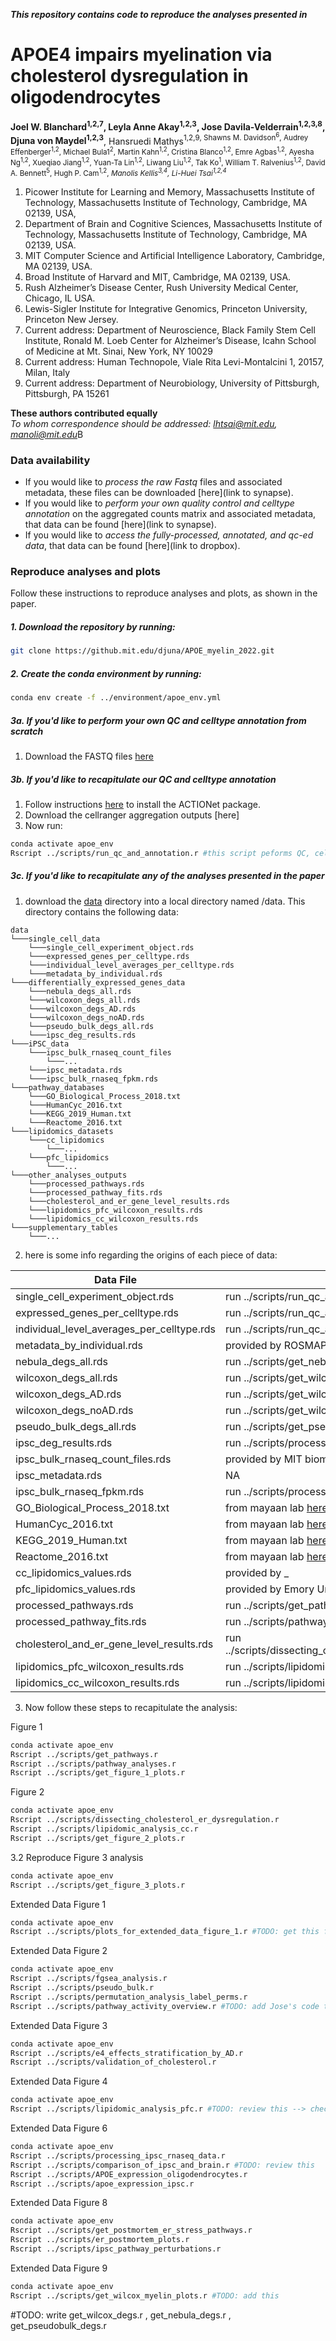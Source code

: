 ***This repository contains code to reproduce the analyses presented in***
# APOE4 impairs myelination via cholesterol dysregulation in oligodendrocytes

**Joel W. Blanchard<sup>1,2,7</sup>, Leyla Anne Akay<sup>1,2,3</sup>, Jose Davila-Velderrain<sup>1,2,3,8</sup>, Djuna von Maydel<sup>1,2,3</sup>**, Hansruedi Mathys<sup>1,2,9, Shawns M. Davidson<sup>6</sup>, Audrey Effenberger<sup>1,2</sup>, Michael Bula1<sup>2</sup>, Martin Kahn<sup>1,2</sup>, Cristina Blanco<sup>1,2</sup>, Emre Agbas<sup>1,2</sup>, Ayesha Ng<sup>1,2</sup>, Xueqiao Jiang<sup>1,2</sup>, Yuan-Ta Lin<sup>1,2</sup>, Liwang Liu<sup>1,2</sup>, Tak Ko<sup>1</sup>, William T. Ralvenius<sup>1,2</sup>, David A. Bennett<sup>5</sup>, Hugh P. Cam<sup>1,2</sup>, *Manolis Kellis<sup>3,4</sup>, Li-Huei Tsai<sup>1,2,4</sup>*

1. Picower Institute for Learning and Memory, Massachusetts Institute of Technology, Massachusetts Institute of Technology, Cambridge, MA 02139, USA,
2. Department of Brain and Cognitive Sciences, Massachusetts Institute of Technology, Massachusetts Institute of Technology, Cambridge, MA 02139, USA.
3. MIT Computer Science and Artificial Intelligence Laboratory, Cambridge, MA 02139, USA.
4. Broad Institute of Harvard and MIT, Cambridge, MA 02139, USA.
5. Rush Alzheimer’s Disease Center, Rush University Medical Center, Chicago, IL USA.
6. Lewis-Sigler Institute for Integrative Genomics, Princeton University, Princeton New Jersey.
7. Current address: Department of Neuroscience, Black Family Stem Cell Institute, Ronald M. Loeb Center for Alzheimer’s Disease, Icahn School of Medicine at Mt. Sinai, New York, NY 10029
8. Current address: Human Technopole, Viale Rita Levi-Montalcini 1, 20157, Milan, Italy
9. Current address: Department of Neurobiology, University of Pittsburgh, Pittsburgh, PA 15261

**These authors contributed equally**\
*To whom correspondence should be addressed: lhtsai@mit.edu, manoli@mit.edu*B

### Data availability
- If you would like to *process the raw Fastq* files and associated metadata, these files can be downloaded [here](link to synapse).
- If you would like to *perform your own quality control and celltype annotation* on the aggregated counts matrix and associated metadata, that data can be found [here](link to synapse).
- If you would like to *access the fully-processed, annotated, and qc-ed data*, that data can be found [here](link to dropbox).


### Reproduce analyses and plots
Follow these instructions to reproduce analyses and plots, as shown in the paper.

##### 1. Download the repository by running:

```bash
git clone https://github.mit.edu/djuna/APOE_myelin_2022.git
```

##### 2. Create the conda environment by running:

```bash
conda env create -f ../environment/apoe_env.yml
```

##### 3a. If you'd like to perform your own QC and celltype annotation from scratch
1. Download the FASTQ files [here](...)

##### 3b. If you'd like to recapitulate our QC and celltype annotation
1. Follow instructions [here](https://github.com/shmohammadi86/ACTIONet/tree/R-release) to install the ACTIONet package.
2. Download the cellranger aggregation outputs [here]
3. Now run:
```bash
conda activate apoe_env
Rscript ../scripts/run_qc_and_annotation.r #this script peforms QC, celltype annotation, and generates the data in data/single_cell_data as shown below
```

##### 3c. If you'd like to recapitulate any of the analyses presented in the paper
1. download the [data](https://www.dropbox.com/sh/gqx3rfkubby20gj/AABRRdGsWNKzJqNoJqRmOBkta?dl=0) directory into a local directory named /data. This directory contains the following data:

```
data
└───single_cell_data
    └───single_cell_experiment_object.rds
    └───expressed_genes_per_celltype.rds
    └───individual_level_averages_per_celltype.rds
    └───metadata_by_individual.rds
└───differentially_expressed_genes_data
    └───nebula_degs_all.rds
    └───wilcoxon_degs_all.rds
    └───wilcoxon_degs_AD.rds
    └───wilcoxon_degs_noAD.rds
    └───pseudo_bulk_degs_all.rds
    └───ipsc_deg_results.rds
└───iPSC_data
    └───ipsc_bulk_rnaseq_count_files
        └───...
    └───ipsc_metadata.rds
    └───ipsc_bulk_rnaseq_fpkm.rds
└───pathway_databases
    └───GO_Biological_Process_2018.txt
    └───HumanCyc_2016.txt
    └───KEGG_2019_Human.txt
    └───Reactome_2016.txt
└───lipidomics_datasets
    └───cc_lipidomics
        └───...
    └───pfc_lipidomics
        └───...
└───other_analyses_outputs
    └───processed_pathways.rds
    └───processed_pathway_fits.rds
    └───cholesterol_and_er_gene_level_results.rds
    └───lipidomics_pfc_wilcoxon_results.rds
    └───lipidomics_cc_wilcoxon_results.rds
└───supplementary_tables
    └───...
```
2. here is some info regarding the origins of each piece of data:

| Data File                                       | Origin                                                              |
|--------------------------------------------|---------------------------------------------------------------------|
| single_cell_experiment_object.rds          | run ../scripts/run_qc_and_annotation.r                              |
| expressed_genes_per_celltype.rds           | run ../scripts/run_qc_and_annotation.r                              |
| individual_level_averages_per_celltype.rds | run ../scripts/run_qc_and_annotation.r                              |
| metadata_by_individual.rds                 | provided by ROSMAP                                                  |
| nebula_degs_all.rds                        | run ../scripts/get_nebula_degs.r                                    |
| wilcoxon_degs_all.rds                      | run ../scripts/get_wilcox_degs.r                                    |
| wilcoxon_degs_AD.rds                       | run ../scripts/get_wilcox_degs.r                                    |
| wilcoxon_degs_noAD.rds                     | run ../scripts/get_wilcox_degs.r                                    |
| pseudo_bulk_degs_all.rds                   | run ../scripts/get_pseudobulk_degs.r                               |
| ipsc_deg_results.rds                       | run ../scripts/processing_ipsc_rnaseq_data.r                        |
| ipsc_bulk_rnaseq_count_files.rds           | provided by MIT biomicro center core facility                       |
| ipsc_metadata.rds                          | NA                                                                  |
| ipsc_bulk_rnaseq_fpkm.rds                  | run ../scripts/processing_ipsc_rnaseq_data.r                        |
| GO_Biological_Process_2018.txt             | from mayaan lab  [here](https://maayanlab.cloud/Enrichr/#libraries) |
| HumanCyc_2016.txt                          | from mayaan lab [here](https://maayanlab.cloud/Enrichr/#libraries)  |
| KEGG_2019_Human.txt                        | from mayaan lab [here](https://maayanlab.cloud/Enrichr/#libraries)  |
| Reactome_2016.txt                          | from mayaan lab [here](https://maayanlab.cloud/Enrichr/#libraries)  |
| cc_lipidomics_values.rds                   | provided by _                                                       |
| pfc_lipidomics_values.rds                  | provided by Emory University                                        |
| processed_pathways.rds                     | run ../scripts/get_pathways.r                                       |
| processed_pathway_fits.rds                 | run ../scripts/pathway_analyses.r                                   |
| cholesterol_and_er_gene_level_results.rds  | run ../scripts/dissecting_cholesterol_er_dysregulation.r            |
| lipidomics_pfc_wilcoxon_results.rds        | run ../scripts/lipidomic_analysis_pfc.r                             |
| lipidomics_cc_wilcoxon_results.rds         | run ../scripts/lipidomic_analysis_cc.r                              |

3. Now follow these steps to recapitulate the analysis:

Figure 1
```bash
conda activate apoe_env
Rscript ../scripts/get_pathways.r
Rscript ../scripts/pathway_analyses.r
Rscript ../scripts/get_figure_1_plots.r
```

Figure 2
```bash
conda activate apoe_env
Rscript ../scripts/dissecting_cholesterol_er_dysregulation.r
Rscript ../scripts/lipidomic_analysis_cc.r
Rscript ../scripts/get_figure_2_plots.r  
```
3.2 Reproduce Figure 3 analysis
```bash
conda activate apoe_env
Rscript ../scripts/get_figure_3_plots.r
```

Extended Data Figure 1
```bash
conda activate apoe_env
Rscript ../scripts/plots_for_extended_data_figure_1.r #TODO: get this from Jose
```

Extended Data Figure 2
```bash
conda activate apoe_env
Rscript ../scripts/fgsea_analysis.r
Rscript ../scripts/pseudo_bulk.r
Rscript ../scripts/permutation_analysis_label_perms.r
Rscript ../scripts/pathway_activity_overview.r #TODO: add Jose's code to this
```

Extended Data Figure 3
```bash
conda activate apoe_env
Rscript ../scripts/e4_effects_stratification_by_AD.r
Rscript ../scripts/validation_of_cholesterol.r
```

Extended Data Figure 4
```bash
conda activate apoe_env
Rscript ../scripts/lipidomic_analysis_pfc.r #TODO: review this --> check on workstation
```

Extended Data Figure 6
```bash
conda activate apoe_env
Rscript ../scripts/processing_ipsc_rnaseq_data.r
Rscript ../scripts/comparison_of_ipsc_and_brain.r #TODO: review this
Rscript ../scripts/APOE_expression_oligodendrocytes.r
Rscript ../scripts/apoe_expression_ipsc.r
```

Extended Data Figure 8
```bash
conda activate apoe_env
Rscript ../scripts/get_postmortem_er_stress_pathways.r
Rscript ../scripts/er_postmortem_plots.r
Rscript ../scripts/ipsc_pathway_perturbations.r
```

Extended Data Figure 9
```bash
conda activate apoe_env
Rscript ../scripts/get_wilcox_myelin_plots.r #TODO: add this
```

#TODO: write get_wilcox_degs.r , get_nebula_degs.r , get_pseudobulk_degs.r 
